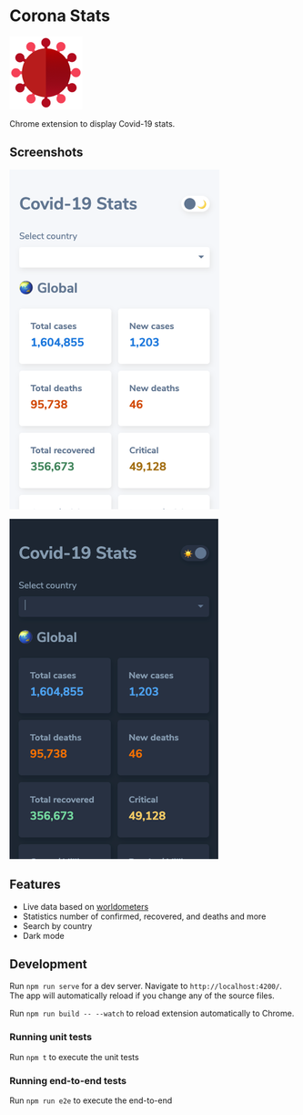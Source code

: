 # Corona Stats

![Corona logo](https://raw.githubusercontent.com/deerawan/covid-19-stats/master/images/corona-logo-128.png?token=AAJPWEIBGXKRCFSUY4M3UGC6R74PQ 'Corona logo')

Chrome extension to display Covid-19 stats.

## Screenshots

![Corona light mode](https://raw.githubusercontent.com/deerawan/covid-19-stats/master/images/corona-light-mode.png?token=AAJPWELUWSYAUIXGT6HRK2C6R743G 'Light mode')

![Corona dark mode](https://raw.githubusercontent.com/deerawan/covid-19-stats/master/images/corona-dark-mode.png?token=AAJPWELYHCK4HKJHYGXLXDS6R744M 'Dark mode')

## Features

- Live data based on [worldometers](https://www.worldometers.info/)
- Statistics number of confirmed, recovered, and deaths and more
- Search by country
- Dark mode

## Development

Run `npm run serve` for a dev server. Navigate to `http://localhost:4200/`. The app will automatically reload if you change any of the source files.

Run `npm run build -- --watch` to reload extension automatically to Chrome.

### Running unit tests

Run `npm t` to execute the unit tests

### Running end-to-end tests

Run `npm run e2e` to execute the end-to-end

